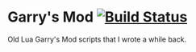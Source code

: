 # Garry's Mod [![Build Status](https://travis-ci.org/JH05/GarrysMod.svg?branch=master)](https://travis-ci.org/JH05/GarrysMod)
Old Lua Garry's Mod scripts that I wrote a while back.
